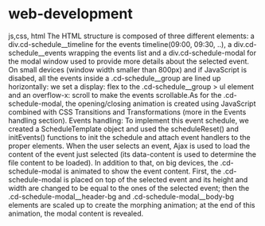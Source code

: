 # web-development
js,css, html
The HTML structure is composed of three different elements: a div.cd-schedule__timeline for the events timeline(09:00, 09:30, ..), a div.cd-schedule__events wrapping the events list and a div.cd-schedule-modal for the modal window used to provide more details about the selected event.
On small devices (window width smaller than 800px) and if JavaScript is disabed, all the events inside a .cd-schedule__group are lined up horizontally: we set a display: flex to the .cd-schedule__group > ul element and an overflow-x: scroll to make the events scrollable.As for the .cd-schedule-modal, the opening/closing animation is created using JavaScript combined with CSS Transitions and Transformations (more in the Events handling section).
Events handling: To implement this event schedule, we created a ScheduleTemplate object and used the scheduleReset() and initEvents() functions to init the schedule and attach event handlers to the proper elements.
When the user selects an event, Ajax is used to load the content of the event just selected (its data-content is used to determine the file content to be loaded).
In addition to that, on big devices, the .cd-schedule-modal is animated to show the event content.
First, the .cd-schedule-modal is placed on top of the selected event and its height and width are changed to be equal to the ones of the selected event; then the .cd-schedule-modal__header-bg and .cd-schedule-modal__body-bg elements are scaled up to create the morphing animation; at the end of this animation, the modal content is revealed.
